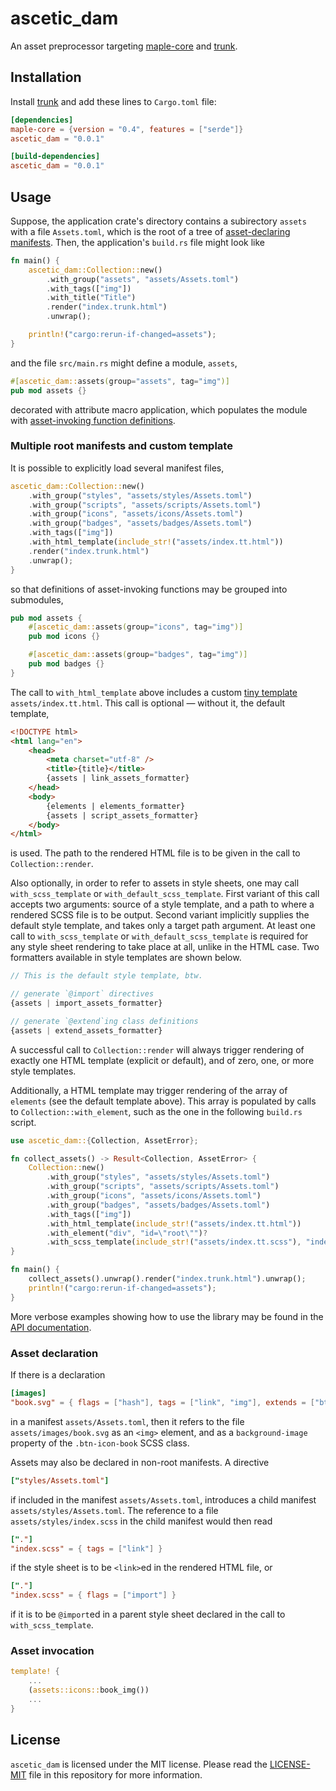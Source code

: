 ascetic_dam
===========

An asset preprocessor targeting
[maple-core](https://github.com/lukechu10/maple) and
[trunk](https://github.com/thedodd/trunk).

## Installation

Install [trunk](https://trunkrs.dev) and add these lines to
`Cargo.toml` file:

```toml
[dependencies]
maple-core = {version = "0.4", features = ["serde"]}
ascetic_dam = "0.0.1"

[build-dependencies]
ascetic_dam = "0.0.1"
```

## Usage

Suppose, the application crate's directory contains a subirectory
`assets` with a file `Assets.toml`, which is the root of a tree of
[asset-declaring manifests](#asset-declaration).  Then, the
application's `build.rs` file might look like

```rust
fn main() {
    ascetic_dam::Collection::new()
        .with_group("assets", "assets/Assets.toml")
        .with_tags(["img"])
        .with_title("Title")
        .render("index.trunk.html")
        .unwrap();

    println!("cargo:rerun-if-changed=assets");
}
```

and the file `src/main.rs` might define a module, `assets`,

```rust
#[ascetic_dam::assets(group="assets", tag="img")]
pub mod assets {}
```

decorated with attribute macro application, which populates the module
with [asset-invoking function definitions](#asset-invocation).

### Multiple root manifests and custom template

It is possible to explicitly load several manifest files,

```rust
ascetic_dam::Collection::new()
    .with_group("styles", "assets/styles/Assets.toml")
    .with_group("scripts", "assets/scripts/Assets.toml")
    .with_group("icons", "assets/icons/Assets.toml")
    .with_group("badges", "assets/badges/Assets.toml")
    .with_tags(["img"])
    .with_html_template(include_str!("assets/index.tt.html"))
    .render("index.trunk.html")
    .unwrap();
}
```

so that definitions of asset-invoking functions may be grouped into
submodules,

```rust
pub mod assets {
    #[ascetic_dam::assets(group="icons", tag="img")]
    pub mod icons {}

    #[ascetic_dam::assets(group="badges", tag="img")]
    pub mod badges {}
}
```

The call to `with_html_template` above includes a custom [tiny
template](https://github.com/bheisler/TinyTemplate)
`assets/index.tt.html`.  This call is optional &mdash; without it, the
default template,

```html
<!DOCTYPE html>
<html lang="en">
    <head>
        <meta charset="utf-8" />
        <title>{title}</title>
        {assets | link_assets_formatter}
    </head>
    <body>
        {elements | elements_formatter}
        {assets | script_assets_formatter}
    </body>
</html>
```

is used.  The path to the rendered HTML file is to be given in the
call to `Collection::render`.

Also optionally, in order to refer to assets in style sheets, one may
call `with_scss_template` or `with_default_scss_template`.  First
variant of this call accepts two arguments: source of a style
template, and a path to where a rendered SCSS file is to be output.
Second variant implicitly supplies the default style template, and
takes only a target path argument.  At least one call to
`with_scss_template` or `with_default_scss_template` is required for
any style sheet rendering to take place at all, unlike in the HTML
case.  Two formatters available in style templates are shown below.

```scss
// This is the default style template, btw.

// generate `@import` directives
{assets | import_assets_formatter}

// generate `@extend`ing class definitions
{assets | extend_assets_formatter}
```

A successful call to `Collection::render` will always trigger
rendering of exactly one HTML template (explicit or default), and of
zero, one, or more style templates.

Additionally, a HTML template may trigger rendering of the array of
`elements` (see the default template above).  This array is populated
by calls to `Collection::with_element`, such as the one in the
following `build.rs` script.

```rust
use ascetic_dam::{Collection, AssetError};

fn collect_assets() -> Result<Collection, AssetError> {
    Collection::new()
        .with_group("styles", "assets/styles/Assets.toml")
        .with_group("scripts", "assets/scripts/Assets.toml")
        .with_group("icons", "assets/icons/Assets.toml")
        .with_group("badges", "assets/badges/Assets.toml")
        .with_tags(["img"])
        .with_html_template(include_str!("assets/index.tt.html"))
        .with_element("div", "id=\"root\"")?
        .with_scss_template(include_str!("assets/index.tt.scss"), "index.scss")
}

fn main() {
    collect_assets().unwrap().render("index.trunk.html").unwrap();
    println!("cargo:rerun-if-changed=assets");
}
```

More verbose examples showing how to use the library may be found in
the [API documentation](https://docs.rs/ascetic_dam).

### Asset declaration

If there is a declaration

```toml
[images]
"book.svg" = { flags = ["hash"], tags = ["link", "img"], extends = ["btn-icon"], alt = "documentation" }
```

in a manifest `assets/Assets.toml`, then it refers to the file
`assets/images/book.svg` as an `<img>` element, and as a
`background-image` property of the `.btn-icon-book` SCSS class.

Assets may also be declared in non-root manifests.  A
directive

```toml
["styles/Assets.toml"]
```

if included in the manifest `assets/Assets.toml`, introduces a child
manifest `assets/styles/Assets.toml`.  The reference to a file
`assets/styles/index.scss` in the child manifest would then read

```toml
["."]
"index.scss" = { tags = ["link"] }
```

if the style sheet is to be `<link>`ed in the rendered HTML file, or

```toml
["."]
"index.scss" = { flags = ["import"] }
```

if it is to be `@import`ed in a parent style sheet declared in the
call to `with_scss_template`.

### Asset invocation

```rust
template! {
    ...
    (assets::icons::book_img())
    ...
}
```

## License

`ascetic_dam` is licensed under the MIT license.  Please read the
[LICENSE-MIT](LICENSE-MIT) file in this repository for more
information.
